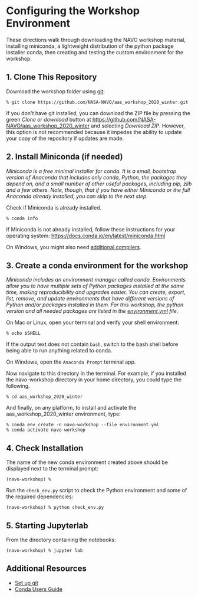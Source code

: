# Configuring the Workshop Environment
These directions walk through downloading the NAVO workshop material, installing miniconda, a lightweight distribution of the python package installer conda, then creating and testing the custom environment for the  workshop. 

## 1. Clone This Repository

Download the workshop folder using
[git](https://help.github.com/articles/set-up-git/):

    % git clone https://github.com/NASA-NAVO/aas_workshop_2020_winter.git

If you don't have git installed, you can download the ZIP file by pressing the
green *Clone or download* button at
https://github.com/NASA-NAVO/aas_workshop_2020_winter and selecting *Download ZIP*.
However, this option is not recommended because it impedes the ability to
update your copy of the repository if updates are made.

## 2. Install Miniconda (if needed)

*Miniconda is a free minimal installer for conda. It is a small, bootstrap
version of Anaconda that includes only conda, Python, the packages they depend
on, and a small number of other useful packages, including pip, zlib and a few
others. Note, though, that if you have either Miniconda or the full Anaconda
already installed, you can skip to the next step.*

Check if Miniconda is already installed.

    % conda info

If Miniconda is not already installed, follow these instructions for your
operating system: https://docs.conda.io/en/latest/miniconda.html

On Windows, you might also need
[additional compilers](https://github.com/conda/conda-build/wiki/Windows-Compilers).

## 3. Create a conda environment for the workshop

*Miniconda includes an environment manager called conda. Environments
allow you to have multiple sets of Python packages installed at the same
time, making reproducibility and upgrades easier. You can create,
export, list, remove, and update environments that have different versions of
Python and/or packages installed in them. For this workshop, the python version 
and all needed packages are listed in the
[environment.yml](https://github.com/NASA-NAVO/aas_workshop_2020_winter/blob/master/environment.yml) file.*

On Mac or Linux, open your terminal and verify your shell environment:

    % echo $SHELL

If the output text does not contain `bash`, switch to the bash shell before
being able to run anything related to conda.

On Windows, open the `Anaconda Prompt` terminal app.

Now navigate to this directory in the terminal. For example, if you installed
the navo-workshop directory in your home directory, you could type the
following.

    % cd aas_workshop_2020_winter

And finally, on any platform, to install and activate the aas_workshop_2020_winter
environment, type:

    % conda env create -n navo-workshop --file environment.yml
    % conda activate navo-workshop

## 4. Check Installation

The name of the new conda environment created above should be displayed next
to the terminal prompt:

    (navo-workshop) %

Run the `check_env.py` script to check the Python environment and some of the
required dependencies:

    (navo-workshop) % python check_env.py

## 5. Starting Jupyterlab
From the directory containing the notebooks:

    (navo-workshop) % jupyter lab

## Additional Resources

- [Set up git](https://help.github.com/articles/set-up-git/)
- [Conda Users Guide](https://docs.conda.io/projects/conda/en/latest/user-guide/)

